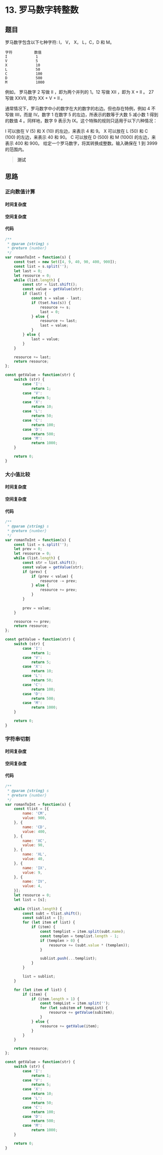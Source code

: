 # 13. 罗马数字转整数

## 题目

罗马数字包含以下七种字符: I， V， X， L，C，D 和 M。

```
字符          数值
I             1
V             5
X             10
L             50
C             100
D             500
M             1000
```

例如， 罗马数字 2 写做 II ，即为两个并列的 1。12 写做 XII ，即为 X + II 。 27 写做  XXVII, 即为 XX + V + II 。

通常情况下，罗马数字中小的数字在大的数字的右边。但也存在特例，例如 4 不写做 IIII，而是 IV。数字 1 在数字 5 的左边，所表示的数等于大数 5 减小数 1 得到的数值 4 。同样地，数字 9 表示为 IX。这个特殊的规则只适用于以下六种情况：

I 可以放在 V (5) 和 X (10) 的左边，来表示 4 和 9。
X 可以放在 L (50) 和 C (100) 的左边，来表示 40 和 90。 
C 可以放在 D (500) 和 M (1000) 的左边，来表示 400 和 900。
给定一个罗马数字，将其转换成整数。输入确保在 1 到 3999 的范围内。

> **测试**
>
> 

## 思路



### 正向数值计算



#### 时间复杂度



#### 空间复杂度



#### 代码

```javascript
/**
 * @param {string} s
 * @return {number}
 */
var romanToInt = function(s) {
    const tset = new Set([4, 9, 40, 90, 400, 900]);
    const list = s.split('');
    let last = 0;
    let resource = 0;
    while (list.length) {
        const str = list.shift();
        const value = getValue(str);
        if (last) {
            const s = value - last;
            if (tset.has(s)) {
                resource += s;
                last = 0;
            } else {
                resource += last;
                last = value;
            }
        } else {
            last = value;
        }
    }

    resource += last;
    return resource;
};

const getValue = function(str) {
    switch (str) {
        case 'I':
            return 1;
        case 'V':
            return 5;
        case 'X':
            return 10;
        case 'L':
            return 50;
        case 'C':
            return 100;
        case 'D':  
            return 500;
        case 'M':
            return 1000;
    }

    return 0;
}
```



### 大小值比较



#### 时间复杂度



#### 空间复杂度



#### 代码

```javascript
/**
 * @param {string} s
 * @return {number}
 */
var romanToInt = function(s) {
    const list = s.split('');
    let prev = 0;
    let resource = 0;
    while (list.length) {
        const str = list.shift();
        const value = getValue(str);
        if (prev) {
            if (prev < value) {
                resource -= prev;
            } else {
                resource += prev;
            }
        }
        
        prev = value;
    }

    resource += prev;
    return resource;
};

const getValue = function(str) {
    switch (str) {
        case 'I':
            return 1;
        case 'V':
            return 5;
        case 'X':
            return 10;
        case 'L':
            return 50;
        case 'C':
            return 100;
        case 'D':  
            return 500;
        case 'M':
            return 1000;
    }

    return 0;
}
```





### 字符串切割



#### 时间复杂度



#### 空间复杂度



#### 代码

```javascript
/**
 * @param {string} s
 * @return {number}
 */
var romanToInt = function(s) {
    const tlist = [{
        name: 'CM',
        value: 900,
    }, {
        name: 'CD',
        value: 400,
    }, {
        name: 'XC',
        value: 90,
    }, {
        name: 'XL',
        value: 40,
    }, {
        name: 'IX',
        value: 9,
    }, {
        name: 'IV',
        value: 4,
    }];
    let resource = 0;
    let list = [s];
   
    while (tlist.length) {
        const subt = tlist.shift();
        const sublist = [];
        for (let item of list) {
            if (item) {
                const templist = item.split(subt.name);
                const templen = templist.length - 1;
                if (templen > 0) {
                    resource += (subt.value * (templen));
                }

                sublist.push(...templist);
            }
        }

        list = sublist;
    }

    for (let item of list) {
        if (item) {
            if (item.length > 1) {
                const tempList = item.split('');
                for (let subitem of tempList) {
                    resource += getValue(subitem);
                }
            } else {
                resource += getValue(item);
            }
        }
    }

    return resource;
};

const getValue = function(str) {
    switch (str) {
        case 'I':
            return 1;
        case 'V':
            return 5;
        case 'X':
            return 10;
        case 'L':
            return 50;
        case 'C':
            return 100;
        case 'D':  
            return 500;
        case 'M':
            return 1000;
    }

    return 0;
}
```

